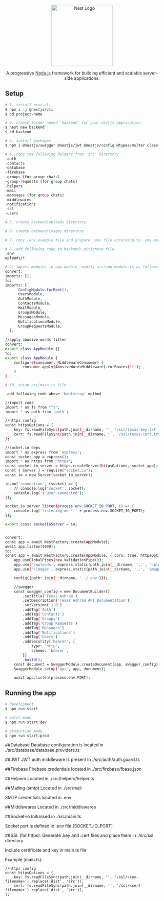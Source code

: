 <p align="center">
  <a href="http://nestjs.com/" target="blank"><img src="https://nestjs.com/img/logo-small.svg" width="200" alt="Nest Logo" /></a>
</p>

[circleci-image]: https://img.shields.io/circleci/build/github/nestjs/nest/master?token=abc123def456
[circleci-url]: https://circleci.com/gh/nestjs/nest

  <p align="center">A progressive <a href="http://nodejs.org" target="_blank">Node.js</a> framework for building efficient and scalable server-side applications.</p>


## Setup

```bash
# 1. install nest cli
$ npm i -g @nestjs/cli
$ cd project-name

# 2. create folder named 'backend' for your nestjs application
$ nest new backend
$ cd backend

# 3. install packages
$ npm i @nestjs/swagger @nestjs/jwt @nestjs/config @types/multer class-validator typeorm firebase firebase-admin nodemailer socket.io mysql2 dotenv class-transformer

# 4. copy the following folders from 'src' directory 
-auth 
-contacts
-database 
-firebase 
-groups (for group chats) 
-group-requests (for group chats) 
-helpers 
-mail 
-messages (for group chats) 
-middlewares 
-notifications
-ssl
-users 

# 5. create backend/uploads directory

# 6. create backend/images directory
 
# 7. copy .env.example file and prepare .env file according to .env.example

# 8. add following code to backend/.gitignore file
.env
uploads/*

# 9. import modules in app module, modify src/app.module.ts as follows
convert:
imports: [],
to:
imports: [
      ConfigModule.forRoot(),
      UsersModule,
      AuthModule,
      ContactsModule,
      MailModule,
      GroupsModule,
      MessagesModule,
      NotificationsModule,
      GroupRequestsModule,
  ],
  
//apply abusive words filter
convert:
export class AppModule {}
to:
export class AppModule {
    configure(consumer: MiddlewareConsumer) {
        consumer.apply(AbusiveWordsMiddleware).forRoutes('*');
    }
}

# 10. setup src/main.ts file 

-add following code above 'bootstrap' method

//import code
import * as fs from "fs";
import * as path from 'path';

//https config
const httpsOptions = {
    key: fs.readFileSync(path.join(__dirname, '', '/ssl/texas-key.txt').replace('dist', 'src')),
    cert: fs.readFileSync(path.join(__dirname, '', '/ssl/texas-cert.txt').replace('dist', 'src')),
};

//socket.io deps
import * as express from 'express';
const socket_app = express();
import * as https from 'https';
const socket_io_server = https.createServer(httpsOptions, socket_app);
const { Server } = require("socket.io");
const io = new Server(socket_io_server);

io.on('connection', (socket) => {
    // console.log('socket', socket);
    console.log('a user connected');
});

socket_io_server.listen(process.env.SOCKET_IO_PORT, () => {
    console.log('listening on *:' + process.env.SOCKET_IO_PORT);
});

export const socketIoServer = io;


convert:
const app = await NestFactory.create(AppModule);
await app.listen(3000);
to:
const app = await NestFactory.create(AppModule, { cors: true, httpsOptions });
    app.useGlobalPipes(new ValidationPipe());
    app.use('/uploads', express.static(path.join(__dirname, '..', 'uploads')));
    app.use('/images', express.static(path.join(__dirname, '..', 'images')));

    config({path: join(__dirname, '../.env')});

    //swagger
    const swagger_config = new DocumentBuilder()
        .setTitle('Texas Ashram')
        .setDescription('Texas Ashram API Documentation')
        .setVersion('1.0')
        .addTag('Auth')
        .addTag('Contacts')
        .addTag('Groups')
        .addTag('Group Requests')
        .addTag('Messages')
        .addTag('Notifications')
        .addTag('Users')
        .addSecurity('bearer', {
            type: 'http',
            scheme: 'bearer',
        })
        .build();
    const document = SwaggerModule.createDocument(app, swagger_config);
    SwaggerModule.setup('api', app, document);

    await app.listen(process.env.PORT);

```

## Running the app

```bash
# development
$ npm run start

# watch mode
$ npm run start:dev

# production mode
$ npm run start:prod
```

##Database
Database configuration is located in ./src/database/database.providers.ts

##JWT
JWT auth middleware is present in ./src/auth/auth.guard.ts

##Firebase
Firebase credentials located in ./src/firebase/fbase.json

##Helpers
Located in ./src/helpers/helper.ts

##Mailing (smtp)
Located in ./src/mail

SMTP credentials located in .env

##Middlewares
Located in ./src/middlewares

##Socket-io
Initialised in ./src/main.ts

Socket port is defined in .env file [SOCKET_IO_PORT]

##SSL (for https):
Generate .key and .cert files and place them in ./src/ssl directory

Include certificate and key in main.ts file

Example (main.ts):

```
//https config
const httpsOptions = {
    key: fs.readFileSync(path.join(__dirname, '', '/ssl/<key-filename>').replace('dist', 'src')),
    cert: fs.readFileSync(path.join(__dirname, '', '/ssl/<cert-filename>').replace('dist', 'src')),
};
```
